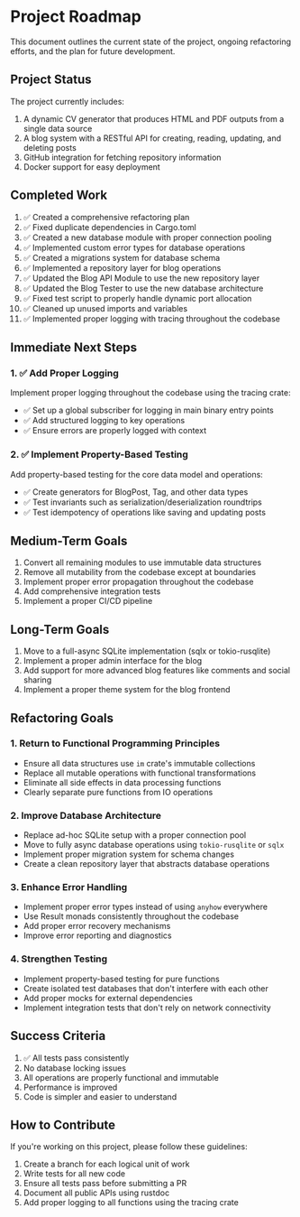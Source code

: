 # Project Roadmap

This document outlines the current state of the project, ongoing refactoring efforts, and the plan for future development.

## Project Status

The project currently includes:

1. A dynamic CV generator that produces HTML and PDF outputs from a single data source
2. A blog system with a RESTful API for creating, reading, updating, and deleting posts
3. GitHub integration for fetching repository information
4. Docker support for easy deployment

## Completed Work

1. ✅ Created a comprehensive refactoring plan
2. ✅ Fixed duplicate dependencies in Cargo.toml
3. ✅ Created a new database module with proper connection pooling
4. ✅ Implemented custom error types for database operations
5. ✅ Created a migrations system for database schema
6. ✅ Implemented a repository layer for blog operations
7. ✅ Updated the Blog API Module to use the new repository layer
8. ✅ Updated the Blog Tester to use the new database architecture
9. ✅ Fixed test script to properly handle dynamic port allocation
10. ✅ Cleaned up unused imports and variables
11. ✅ Implemented proper logging with tracing throughout the codebase

## Immediate Next Steps

### 1. ✅ Add Proper Logging

Implement proper logging throughout the codebase using the tracing crate:

- ✅ Set up a global subscriber for logging in main binary entry points
- ✅ Add structured logging to key operations
- ✅ Ensure errors are properly logged with context

### 2. ✅ Implement Property-Based Testing

Add property-based testing for the core data model and operations:

- ✅ Create generators for BlogPost, Tag, and other data types
- ✅ Test invariants such as serialization/deserialization roundtrips
- ✅ Test idempotency of operations like saving and updating posts

## Medium-Term Goals

1. Convert all remaining modules to use immutable data structures
2. Remove all mutability from the codebase except at boundaries
3. Implement proper error propagation throughout the codebase
4. Add comprehensive integration tests
5. Implement a proper CI/CD pipeline

## Long-Term Goals

1. Move to a full-async SQLite implementation (sqlx or tokio-rusqlite)
2. Implement a proper admin interface for the blog
3. Add support for more advanced blog features like comments and social sharing
4. Implement a proper theme system for the blog frontend

## Refactoring Goals

### 1. Return to Functional Programming Principles

- Ensure all data structures use `im` crate's immutable collections
- Replace all mutable operations with functional transformations
- Eliminate all side effects in data processing functions
- Clearly separate pure functions from IO operations

### 2. Improve Database Architecture

- Replace ad-hoc SQLite setup with a proper connection pool
- Move to fully async database operations using `tokio-rusqlite` or `sqlx`
- Implement proper migration system for schema changes
- Create a clean repository layer that abstracts database operations

### 3. Enhance Error Handling

- Implement proper error types instead of using `anyhow` everywhere
- Use Result monads consistently throughout the codebase
- Add proper error recovery mechanisms
- Improve error reporting and diagnostics

### 4. Strengthen Testing

- Implement property-based testing for pure functions
- Create isolated test databases that don't interfere with each other
- Add proper mocks for external dependencies
- Implement integration tests that don't rely on network connectivity

## Success Criteria

1. ✅ All tests pass consistently
2. No database locking issues
3. All operations are properly functional and immutable
4. Performance is improved
5. Code is simpler and easier to understand

## How to Contribute

If you're working on this project, please follow these guidelines:

1. Create a branch for each logical unit of work
2. Write tests for all new code
3. Ensure all tests pass before submitting a PR
4. Document all public APIs using rustdoc
5. Add proper logging to all functions using the tracing crate
